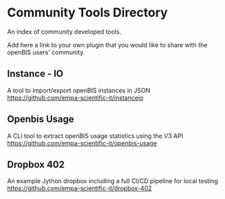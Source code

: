 # Community Tools Directory
An index of community developed tools.

Add here a link to your own plugin that you would like to share with the openBIS users' community.

## Instance - IO
A tool to import/export openBIS instances in JSON
https://github.com/empa-scientific-it/instanceio

## Openbis Usage
A CLI tool to extract openBIS usage statistics using the V3 API
https://github.com/empa-scientific-it/openbis-usage

## Dropbox 402
An example Jython dropbox including a full CI/CD pipeline
for local testing
https://github.com/empa-scientific-it/dropbox-402
